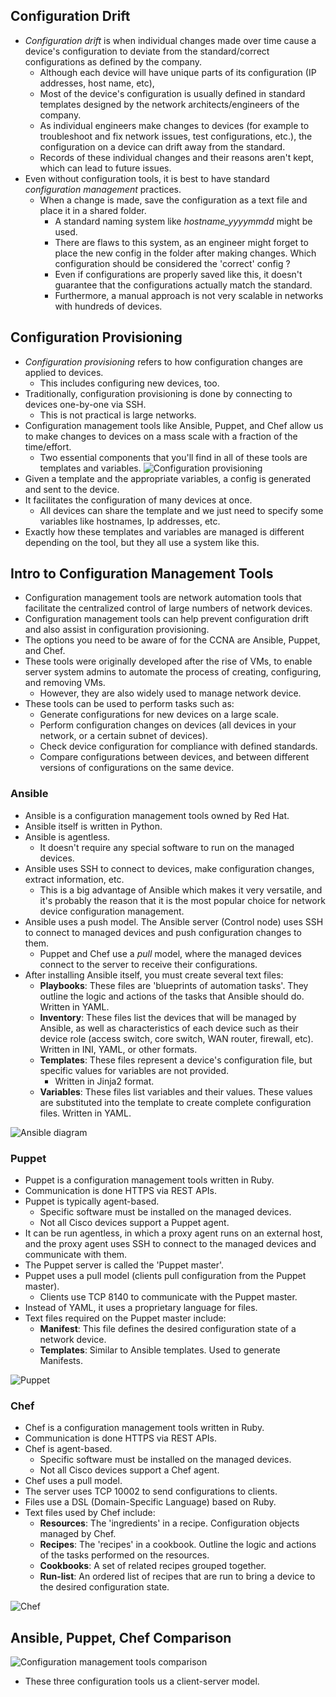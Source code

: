 ## Configuration Drift
* *Configuration drift* is when individual changes made over time cause a device's configuration to deviate from the standard/correct configurations as defined by the company.
	* Although each device will have unique parts of its configuration (IP addresses, host name, etc),
	* Most of the device's configuration is usually defined in standard templates designed by the network architects/engineers of the company.
	* As individual engineers make changes to devices (for example to troubleshoot and fix network issues, test configurations, etc.), the configuration on a device can drift away from the standard.
	* Records of these individual changes and their reasons aren't kept, which can lead to future issues.
* Even without configuration tools, it is best to have standard *configuration management* practices.
	* When a change is made, save the configuration as a text file and place it in a shared folder.
		* A standard naming system like *hostname_yyyymmdd* might be used.
		* There are flaws to this system, as an engineer might forget to place the new config in the folder after making changes. Which configuration should be considered the 'correct' config ?
		* Even if configurations are properly saved like this, it doesn't guarantee that the configurations actually match the standard.
		* Furthermore, a manual approach is not very scalable in networks with hundreds of devices.
## Configuration Provisioning
* *Configuration provisioning* refers to how configuration changes are applied to devices.
	* This includes configuring new devices, too.
* Traditionally, configuration provisioning is done by connecting to devices one-by-one via SSH.
	* This is not practical is large networks.
* Configuration management tools like Ansible, Puppet, and Chef allow us to make changes to devices on a mass scale with a fraction of the time/effort.
	* Two essential components that you'll find in all of these tools are templates and variables.
![Configuration provisioning](./img5/configuration-provisioning.png)
* Given a template and the appropriate variables, a config is generated and sent to the device.
* It facilitates the configuration of many devices at once.
	* All devices can share the template and we just need to specify some variables like hostnames, Ip addresses, etc.
* Exactly how these templates and variables are managed is different depending on the tool, but they all use a system like this.
## Intro to Configuration Management Tools
* Configuration management tools are network automation tools that facilitate the centralized control of large numbers of network devices.
* Configuration management tools can help prevent configuration drift and also assist in configuration provisioning.
* The options you need to be aware of for the CCNA are Ansible, Puppet, and Chef.
* These tools were originally developed after the rise of VMs, to enable server system admins to automate the process of creating, configuring, and removing VMs.
	* However, they are also widely used to manage network device.
* These tools can be used to perform tasks such as:
	* Generate configurations for new devices on a large scale.
	* Perform configuration changes on devices (all devices in your network, or a certain subnet of devices).
	* Check device configuration for compliance with defined standards.
	* Compare configurations between devices, and between different versions of configurations on the same device.
### Ansible
* Ansible is a configuration management tools owned by Red Hat.
* Ansible itself is written in Python.
* Ansible is agentless.
	* It doesn't require any special software to run on the managed devices.
* Ansible uses SSH to connect to devices, make configuration changes, extract information, etc.
	* This is a big advantage of Ansible which makes it very versatile, and it's probably the reason that it is the most popular choice for network device configuration management.
* Ansible uses a push model. The Ansible server (Control node) uses SSH to connect to managed devices and push configuration changes to them.
	* Puppet and Chef use a *pull* model, where the managed devices connect to the server to receive their configurations.
* After installing Ansible itself, you must create several text files:
	* **Playbooks**: These files are 'blueprints of automation tasks'. They outline the logic and actions of the tasks that Ansible should do. Written in YAML.
	* **Inventory**: These files list the devices that will be managed by Ansible, as well as characteristics of each device such as their device role (access switch, core switch, WAN router, firewall, etc). Written in INI, YAML, or other formats.
	* **Templates**: These files represent a device's configuration file, but specific values for variables are not provided. 
		* Written in Jinja2 format.
	* **Variables**: These files list variables and their values. These values are substituted into the template to create complete configuration files. Written in YAML.

![Ansible diagram](./img5/ansible.png)
### Puppet
* Puppet is a configuration management tools written in Ruby.
* Communication is done HTTPS via REST APIs.
* Puppet is typically agent-based.
	* Specific software must be installed on the managed devices.
	* Not all Cisco devices support a Puppet agent.
* It can be run agentless, in which a proxy agent runs on an external host, and the proxy agent uses SSH to connect to the managed devices and communicate with them.
* The Puppet server is called the 'Puppet master'.
* Puppet uses a pull model (clients pull configuration from the Puppet master).
	* Clients use TCP 8140 to communicate with the Puppet master.
* Instead of YAML, it uses a proprietary language for files.
* Text files required on the Puppet master include:
	* **Manifest**: This file defines the desired configuration state of a network device.
	* **Templates**: Similar to Ansible templates. Used to generate Manifests.

![Puppet](./img5/puppet.png)
### Chef
* Chef is a configuration management tools written in Ruby.
* Communication is done HTTPS via REST APIs.
* Chef is agent-based.
	* Specific software must be installed on the managed devices.
	* Not all Cisco devices support a Chef agent.
* Chef uses a pull model.
* The server uses TCP 10002 to send configurations to clients.
* Files use a DSL (Domain-Specific Language) based on Ruby.
* Text files used by Chef include:
	* **Resources**: The 'ingredients' in a recipe. Configuration objects managed by Chef.
	* **Recipes**: The 'recipes' in a cookbook. Outline the logic and actions of the tasks performed on the resources.
	* **Cookbooks**: A set of related recipes grouped together.
	* **Run-list**: An ordered list of recipes that are run to bring a device to the desired configuration state.

![Chef](./img5/chef.png)

## Ansible, Puppet, Chef Comparison
![Configuration management tools comparison](./img5/config-management-tools-comparison.png)
* These three configuration tools us a client-server model.